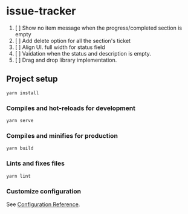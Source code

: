# issue-tracker

1) [ ] Show no item message when the progress/completed section is empty
2) [ ] Add delete option for all the section's ticket
3) [ ] Align UI. full width for status field
4) [ ] Vaidation when the status and description is empty.
5) [ ] Drag and drop library implementation.
 
## Project setup
```
yarn install
```

### Compiles and hot-reloads for development
```
yarn serve
```

### Compiles and minifies for production
```
yarn build
```

### Lints and fixes files
```
yarn lint
```

### Customize configuration
See [Configuration Reference](https://cli.vuejs.org/config/).
